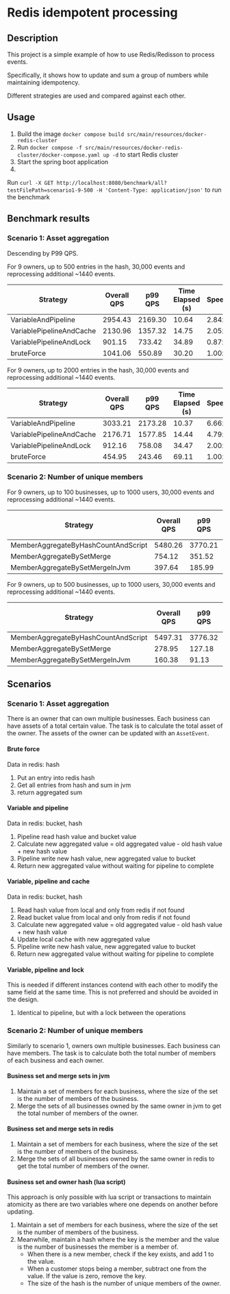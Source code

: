 # Redis idempotent processing

## Description

This project is a simple example of how to use Redis/Redisson to process events.

Specifically, it shows how to update and sum a group of numbers while maintaining idempotency.

Different strategies are used and compared against each other.

## Usage

1. Build the image `docker compose build src/main/resources/docker-redis-cluster`
2. Run `docker compose -f src/main/resources/docker-redis-cluster/docker-compose.yaml up -d` to start Redis cluster
2. Start the spring boot application
3.

Run `curl -X GET http://localhost:8080/benchmark/all?testFilePath=scenario1-9-500 -H 'Content-Type: application/json'`
to run the benchmark

## Benchmark results

### Scenario 1: Asset aggregation

Descending by P99 QPS.

For 9 owners, up to 500 entries in the hash, 30,000 events and reprocessing additional ~1440 events.

| Strategy                 | Overall QPS | p99 QPS | Time Elapsed (s) | Speedup |
|--------------------------|-------------|---------|------------------|---------|
| VariableAndPipeline      | 2954.43     | 2169.30 | 10.64            | 2.84x   |
| VariablePipelineAndCache | 2130.96     | 1357.32 | 14.75            | 2.05x   |
| VariablePipelineAndLock  | 901.15      | 733.42  | 34.89            | 0.87x   |
| bruteForce               | 1041.06     | 550.89  | 30.20            | 1.00x   |

For 9 owners, up to 2000 entries in the hash, 30,000 events and reprocessing additional ~1440 events.

| Strategy                 | Overall QPS | p99 QPS | Time Elapsed (s) | Speedup |
|--------------------------|-------------|---------|------------------|---------|
| VariableAndPipeline      | 3033.21     | 2173.28 | 10.37            | 6.66x   |
| VariablePipelineAndCache | 2176.71     | 1577.85 | 14.44            | 4.79x   |
| VariablePipelineAndLock  | 912.16      | 758.08  | 34.47            | 2.00x   |
| bruteForce               | 454.95      | 243.46  | 69.11            | 1.00x   |

### Scenario 2: Number of unique members

For 9 owners, up to 100 businesses, up to 1000 users, 30,000 events and reprocessing additional ~1440 events.

| Strategy                            | Overall QPS | p99 QPS | Time Elapsed (s) | Speedup |
|-------------------------------------|-------------|---------|------------------|---------|
| MemberAggregateByHashCountAndScript | 5480.26     | 3770.21 | 5.74             | 13.78x  |
| MemberAggregateBySetMerge           | 754.12      | 351.52  | 41.69            | 1.90x   |
| MemberAggregateBySetMergeInJvm      | 397.64      | 185.99  | 79.07            | 1.00x   |

For 9 owners, up to 500 businesses, up to 1000 users, 30,000 events and reprocessing additional ~1440 events.

| Strategy                            | Overall QPS | p99 QPS | Time Elapsed (s) | Speedup |
|-------------------------------------|-------------|---------|------------------|---------|
| MemberAggregateByHashCountAndScript | 5497.31     | 3776.32 | 5.72             | 34.27x  |
| MemberAggregateBySetMerge           | 278.95      | 127.18  | 112.71           | 1.74x   |
| MemberAggregateBySetMergeInJvm      | 160.38      | 91.13   | 196.04           | 1.00x   |

## Scenarios

### Scenario 1: Asset aggregation

There is an owner that can own multiple businesses. Each business can have assets of a total certain value.
The task is to calculate the total asset of the owner. The assets of the owner can be updated with an `AssetEvent`.

#### Brute force

Data in redis: hash

1. Put an entry into redis hash
2. Get all entries from hash and sum in jvm
3. return aggregated sum

#### Variable and pipeline

Data in redis: bucket, hash

1. Pipeline read hash value and bucket value
2. Calculate new aggregated value = old aggregated value - old hash value + new hash value
3. Pipeline write new hash value, new aggregated value to bucket
4. Return new aggregated value without waiting for pipeline to complete

#### Variable, pipeline and cache

Data in redis: bucket, hash

1. Read hash value from local and only from redis if not found
2. Read bucket value from local and only from redis if not found
3. Calculate new aggregated value = old aggregated value - old hash value + new hash value
4. Update local cache with new aggregated value
5. Pipeline write new hash value, new aggregated value to bucket
6. Return new aggregated value without waiting for pipeline to complete

#### Variable, pipeline and lock

This is needed if different instances contend with each other to modify the same field at the same time.
This is not preferred and should be avoided in the design.

1. Identical to pipeline, but with a lock between the operations

### Scenario 2: Number of unique members

Similarly to scenario 1, owners own multiple businesses. Each business can have members.
The task is to calculate both the total number of members of each business and each owner.

#### Business set and merge sets in jvm

1. Maintain a set of members for each business, where the size of the set is
   the number of members of the business.
2. Merge the sets of all businesses owned by the same owner in jvm to get the total number of members of the owner.

#### Business set and merge sets in redis

1. Maintain a set of members for each business, where the size of the set is
   the number of members of the business.
2. Merge the sets of all businesses owned by the same owner in redis to get the total number of members of the owner.

#### Business set and owner hash (lua script)

This approach is only possible with lua script or transactions
to maintain atomicity as there are two variables where one depends on another
before updating.

1. Maintain a set of members for each business, where the size of the set is
   the number of members of the business.
2. Meanwhile, maintain a hash where the key is the member
   and the value is the number of businesses the member is a member of.
    - When there is a new member, check if the key exists, and add 1 to the value.
    - When a customer stops being a member, subtract one from the value. If the value is zero,
      remove the key.
    - The size of the hash is the number of unique members of the owner.